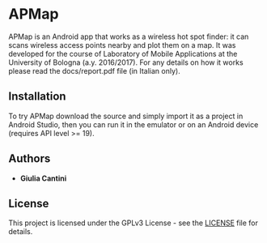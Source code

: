 # APMap

APMap is an Android app that works as a wireless hot spot finder: it can scans wireless access points nearby and plot them on a map. It was developed for the course of Laboratory of Mobile Applications at the University of Bologna (a.y. 2016/2017).
For any details on how it works please read the docs/report.pdf file (in Italian only).

## Installation

To try APMap download the source and simply import it as a project in Android Studio, then you can run it in the emulator or on an Android device (requires API level >= 19).

## Authors

* **Giulia Cantini**

## License

This project is licensed under the GPLv3 License - see the [LICENSE](LICENSE) file for details.
